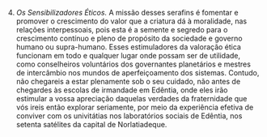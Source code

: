 ﻿4. <em>Os Sensibilizadores Éticos.</em> A missão desses serafins é fomentar e promover o crescimento do valor que a criatura dá à moralidade, nas relações interpessoais, pois esta é a semente e segredo para o crescimento contínuo e pleno de propósito da sociedade e governo humano ou supra-humano. Esses estimuladores da valoração ética funcionam em todo e qualquer lugar onde possam ser de utilidade, como conselheiros voluntários dos governantes planetários e mestres de intercâmbio nos mundos de aperfeiçoamento dos sistemas. Contudo, não chegareis a estar plenamente sob o seu cuidado, não antes de chegardes às escolas de irmandade em Edêntia, onde eles irão estimular a vossa apreciação daquelas verdades da fraternidade que vós ireis então explorar seriamente, por meio da experiência efetiva de conviver com os univitátias nos laboratórios sociais de Edêntia, nos setenta satélites da capital de Norlatiadeque.